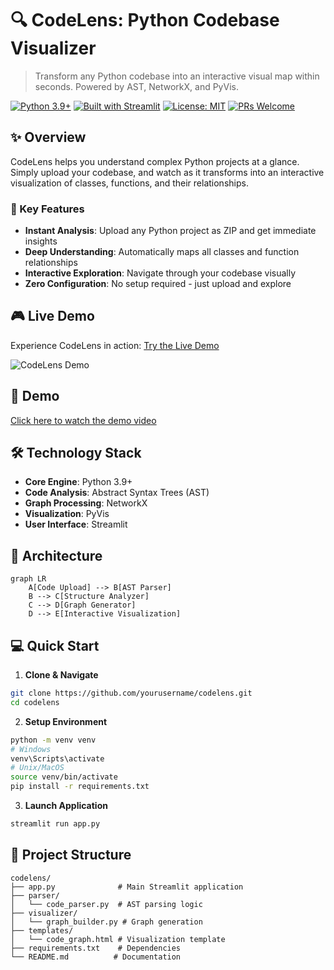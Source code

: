# 🔍 CodeLens: Python Codebase Visualizer
> Transform any Python codebase into an interactive visual map within seconds. Powered by AST, NetworkX, and PyVis.

[![Python 3.9+](https://img.shields.io/badge/Python-3.9+-blue.svg)](https://www.python.org/downloads/)
[![Built with Streamlit](https://img.shields.io/badge/Built%20With-Streamlit-FF4B4B.svg)](https://streamlit.io)
[![License: MIT](https://img.shields.io/badge/License-MIT-yellow.svg)](https://opensource.org/licenses/MIT)
[![PRs Welcome](https://img.shields.io/badge/PRs-Welcome-brightgreen.svg)](http://makeapullrequest.com)

## ✨ Overview

CodeLens helps you understand complex Python projects at a glance. Simply upload your codebase, and watch as it transforms into an interactive visualization of classes, functions, and their relationships.

### 🚀 Key Features

- **Instant Analysis**: Upload any Python project as ZIP and get immediate insights
- **Deep Understanding**: Automatically maps all classes and function relationships
- **Interactive Exploration**: Navigate through your codebase visually
- **Zero Configuration**: No setup required - just upload and explore

## 🎮 Live Demo

Experience CodeLens in action: [Try the Live Demo](https://your-streamlit-link.streamlit.app)

![CodeLens Demo](demo/demo.gif)
## 🎥 Demo

[Click here to watch the demo video](./gif.gif)


## 🛠️ Technology Stack

- **Core Engine**: Python 3.9+
- **Code Analysis**: Abstract Syntax Trees (AST)
- **Graph Processing**: NetworkX
- **Visualization**: PyVis
- **User Interface**: Streamlit

## 🔄 Architecture

```mermaid
graph LR
    A[Code Upload] --> B[AST Parser]
    B --> C[Structure Analyzer]
    C --> D[Graph Generator]
    D --> E[Interactive Visualization]
```

## 💻 Quick Start

1. **Clone & Navigate**
```bash
git clone https://github.com/yourusername/codelens.git
cd codelens
```

2. **Setup Environment**
```bash
python -m venv venv
# Windows
venv\Scripts\activate
# Unix/MacOS
source venv/bin/activate
pip install -r requirements.txt
```

3. **Launch Application**
```bash
streamlit run app.py
```

## 📁 Project Structure
```
codelens/
├── app.py              # Main Streamlit application
├── parser/
│   └── code_parser.py  # AST parsing logic
├── visualizer/
│   └── graph_builder.py # Graph generation
├── templates/
│   └── code_graph.html # Visualization template
├── requirements.txt    # Dependencies
└── README.md          # Documentation
```